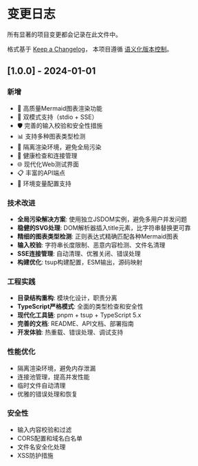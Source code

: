 # 变更日志

所有显著的项目变更都会记录在此文件中。

格式基于 [Keep a Changelog](https://keepachangelog.com/zh-CN/1.0.0/)，
本项目遵循 [语义化版本控制](https://semver.org/lang/zh-CN/)。

## [1.0.0] - 2024-01-01

### 新增
- 🎨 高质量Mermaid图表渲染功能
- 🔄 双模式支持（stdio + SSE）
- 🛡️ 完善的输入校验和安全性措施
- 📊 支持多种图表类型检测
- 🚀 隔离渲染环境，避免全局污染
- 💚 健康检查和连接管理
- 🌐 现代化Web测试界面
- 📋 丰富的API端点
- 🔧 环境变量配置支持

### 技术改进
- **全局污染解决方案**: 使用独立JSDOM实例，避免多用户并发问题
- **稳健的SVG处理**: DOM解析器插入title元素，比字符串替换更可靠
- **精细的图表类型检测**: 正则表达式精确匹配各种Mermaid图表
- **输入校验**: 字符串长度限制、恶意内容检测、文件名清理
- **SSE连接管理**: 自动清理、优雅关闭、错误处理
- **构建优化**: tsup构建配置，ESM输出，源码映射

### 工程实践
- **目录结构重构**: 模块化设计，职责分离
- **TypeScript严格模式**: 全面的类型检查和安全性
- **现代化工具链**: pnpm + tsup + TypeScript 5.x
- **完善的文档**: README、API文档、部署指南
- **开发体验**: 热重载、错误处理、调试支持

### 性能优化
- 隔离渲染环境，避免内存泄漏
- 连接池管理，提高并发性能
- 临时文件自动清理
- 优雅的错误处理和恢复

### 安全性
- 输入内容校验和过滤
- CORS配置和域名白名单
- 文件名安全化处理
- XSS防护措施 